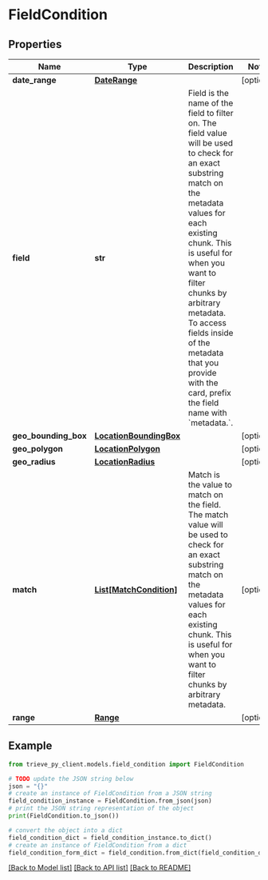 # FieldCondition


## Properties

Name | Type | Description | Notes
------------ | ------------- | ------------- | -------------
**date_range** | [**DateRange**](DateRange.md) |  | [optional] 
**field** | **str** | Field is the name of the field to filter on. The field value will be used to check for an exact substring match on the metadata values for each existing chunk. This is useful for when you want to filter chunks by arbitrary metadata. To access fields inside of the metadata that you provide with the card, prefix the field name with &#x60;metadata.&#x60;. | 
**geo_bounding_box** | [**LocationBoundingBox**](LocationBoundingBox.md) |  | [optional] 
**geo_polygon** | [**LocationPolygon**](LocationPolygon.md) |  | [optional] 
**geo_radius** | [**LocationRadius**](LocationRadius.md) |  | [optional] 
**match** | [**List[MatchCondition]**](MatchCondition.md) | Match is the value to match on the field. The match value will be used to check for an exact substring match on the metadata values for each existing chunk. This is useful for when you want to filter chunks by arbitrary metadata. | [optional] 
**range** | [**Range**](Range.md) |  | [optional] 

## Example

```python
from trieve_py_client.models.field_condition import FieldCondition

# TODO update the JSON string below
json = "{}"
# create an instance of FieldCondition from a JSON string
field_condition_instance = FieldCondition.from_json(json)
# print the JSON string representation of the object
print(FieldCondition.to_json())

# convert the object into a dict
field_condition_dict = field_condition_instance.to_dict()
# create an instance of FieldCondition from a dict
field_condition_form_dict = field_condition.from_dict(field_condition_dict)
```
[[Back to Model list]](../README.md#documentation-for-models) [[Back to API list]](../README.md#documentation-for-api-endpoints) [[Back to README]](../README.md)


